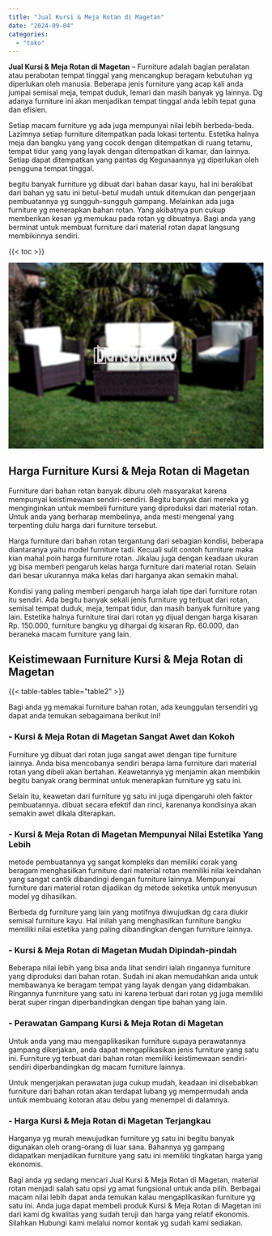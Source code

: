 ```yaml
---
title: "Jual Kursi & Meja Rotan di Magetan"
date: "2024-09-04"
categories: 
  - "toko"
---
```


**Jual Kursi & Meja Rotan di Magetan** – Furniture adalah bagian peralatan atau perabotan tempat tinggal yang mencangkup beragam kebutuhan yg diperlukan oleh manusia. Beberapa jenis furniture yang acap kali anda jumpai semisal meja, tempat duduk, lemari dan masih banyak yg lainnya. Dg adanya furniture ini akan menjadikan tempat tinggal anda lebih tepat guna dan efisien.

Setiap macam furniture yg ada juga mempunyai nilai lebih berbeda-beda. Lazimnya setiap furniture ditempatkan pada lokasi tertentu. Estetika halnya meja dan bangku yang yang cocok dengan ditempatkan di ruang tetamu, tempat tidur yang yang layak dengan ditempatkan di kamar, dan lainnya. Setiap dapat ditempatkan yang pantas dg Kegunaannya yg diperlukan oleh pengguna tempat tinggal.

begitu banyak furniture yg dibuat dari bahan dasar kayu, hal ini berakibat dari bahan yg satu ini betul-betul mudah untuk ditemukan dan pengerjaan pembuatannya yg sungguh-sungguh gampang. Melainkan ada juga furniture yg menerapkan bahan rotan. Yang akibatnya pun cukup memberikan kesan yg memukau pada rotan yg dibuatnya. Bagi anda yang berminat untuk membuat furniture dari material rotan dapat langsung membikinnya sendiri.

{{< toc >}}

![Jual Kursi & Meja Rotan di Magetan](/images/kursi-meja-rotan-murah49.png)

## Harga Furniture Kursi & Meja Rotan di Magetan

Furniture dari bahan rotan banyak diburu oleh masyarakat karena mempunyai keistimewaan sendiri-sendiri. Begitu banyak dari mereka yg menginginkan untuk membeli furniture yang diproduksi dari material rotan. Untuk anda yang berharap membelinya, anda mesti mengenal yang terpenting dulu harga dari furniture tersebut.

Harga furniture dari bahan rotan tergantung dari sebagian kondisi, beberapa diantaranya yaitu model furniture tadi. Kecuali sulit contoh furniture maka kian mahal poin harga furniture rotan. Jikalau juga dengan keadaan ukuran yg bisa memberi pengaruh kelas harga furniture dari material rotan. Selain dari besar ukurannya maka kelas dari harganya akan semakin mahal.

Kondisi yang paling memberi pengaruh harga ialah tipe dari furniture rotan itu sendiri. Ada begitu banyak sekali jenis furniture yg terbuat dari rotan, semisal tempat duduk, meja, tempat tidur, dan masih banyak furniture yang lain. Estetika halnya furniture tirai dari rotan yg dijual dengan harga kisaran Rp. 150.000, furniture bangku yg dihargai dg kisaran Rp. 60.000, dan beraneka macam furniture yang lain.

## Keistimewaan Furniture Kursi & Meja Rotan di Magetan

{{< table-tables table="table2" >}}

Bagi anda yg memakai furniture bahan rotan, ada keunggulan tersendiri yg dapat anda temukan sebagaimana berikut ini!

### \- Kursi & Meja Rotan di Magetan Sangat Awet dan Kokoh

Furniture yg dibuat dari rotan juga sangat awet dengan tipe furniture lainnya. Anda bisa mencobanya sendiri berapa lama furniture dari material rotan yang dibeli akan bertahan. Keawetannya yg menjamin akan membikin begitu banyak orang berminat untuk menerapkan furniture yg satu ini.

Selain itu, keawetan dari furniture yg satu ini juga dipengaruhi oleh faktor pembuatannya. dibuat secara efektif dan rinci, karenanya kondisinya akan semakin awet dikala diterapkan.

### \- Kursi & Meja Rotan di Magetan Mempunyai Nilai Estetika Yang Lebih

metode pembuatannya yg sangat kompleks dan memiliki corak yang beragam menghasilkan furniture dari material rotan memiliki nilai keindahan yang sangat cantik dibandingi dengan furniture lainnya. Mempunyai furniture dari material rotan dijadikan dg metode seketika untuk menyusun model yg dihasilkan.

Berbeda dg furniture yang lain yang motifnya diwujudkan dg cara diukir semisal furniture kayu. Hal inilah yang menghasilkan furniture bangku memiliki nilai estetika yang paling dibandingkan dengan furniture lainnya.

### \- Kursi & Meja Rotan di Magetan Mudah Dipindah-pindah

Beberapa nilai lebih yang bisa anda lihat sendiri ialah ringannya furniture yang diproduksi dari bahan rotan. Sudah ini akan memudahkan anda untuk membawanya ke beragam tempat yang layak dengan yang didambakan. Ringannya funrniture yang satu ini karena terbuat dari rotan yg juga memiliki berat super ringan diperbandingkan dengan tipe bahan yang lain.

### \- Perawatan Gampang Kursi & Meja Rotan di Magetan

Untuk anda yang mau mengaplikasikan furniture supaya perawatannya gampang dikerjakan, anda dapat mengaplikasikan jenis furniture yang satu ini. Furniture yg terbuat dari bahan rotan memiliki keistimewaan sendiri-sendiri diperbandingkan dg macam furniture lainnya.

Untuk mengerjakan perawatan juga cukup mudah, keadaan ini disebabkan furniture dari bahan rotan akan terdapat lubang yg mempermudah anda untuk membuang kotoran atau debu yang menempel di dalamnya.

### \- Harga Kursi & Meja Rotan di Magetan Terjangkau

Harganya yg murah mewujudkan furniture yg satu ini begitu banyak digunakan oleh orang-orang di luar sana. Bahannya yg gampang didapatkan menjadikan furniture yang satu ini memiliki tingkatan harga yang ekonomis.

Bagi anda yg sedang mencari Jual Kursi & Meja Rotan di Magetan, material rotan menjadi salah satu opsi yg amat fungsional untuk anda pilih. Berbagai macam nilai lebih dapat anda temukan kalau mengaplikasikan furniture yg satu ini. Anda juga dapat membeli produk Kursi & Meja Rotan di Magetan ini dari kami dg kwalitas yang sudah teruji dan harga yang relatif ekonomis. Silahkan Hubungi kami melalui nomor kontak yg sudah kami sediakan.
